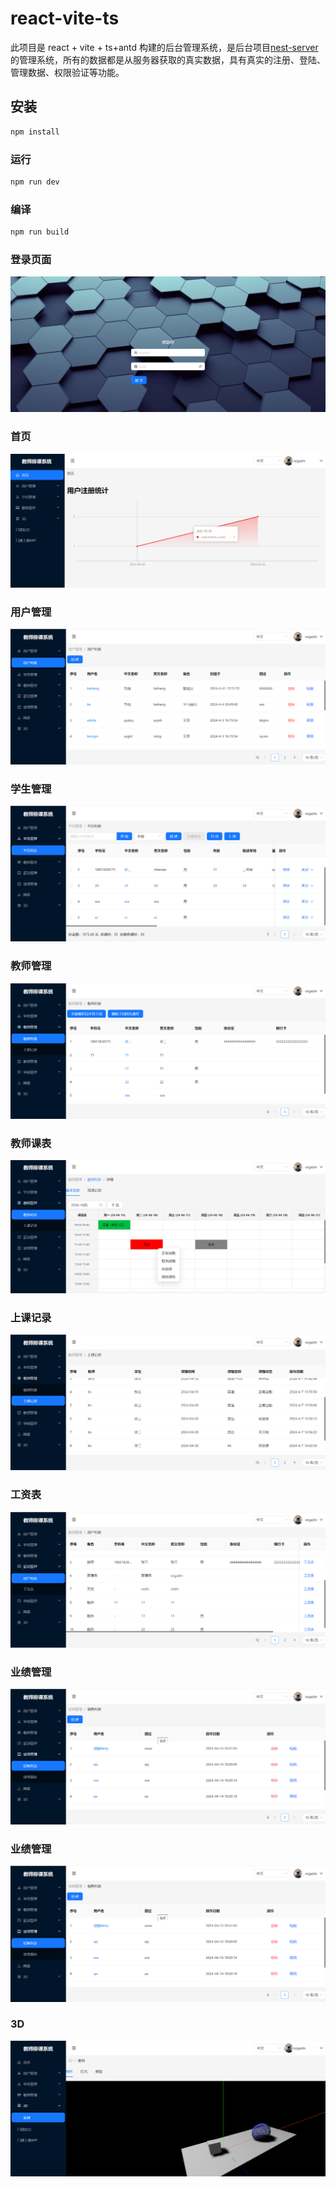 
# react-vite-ts

此项目是 react + vite + ts+antd 构建的后台管理系统，是后台项目[nest-server](https://github.com/shang1003/nest-server) 的管理系统，所有的数据都是从服务器获取的真实数据，具有真实的注册、登陆、管理数据、权限验证等功能。

## 安装

```sh
npm install
```

### 运行

```sh
npm run dev
```

### 编译

```sh
npm run build
```

### 登录页面
![](./unpack/login.png)
### 首页
![](./unpack/home.png)
### 用户管理
![](./unpack/user-manage.png)
### 学生管理
![](./unpack/student-manage.png)
### 教师管理
![](./unpack/teacher-manage.png)
### 教师课表
![](./unpack/course-table.png)
### 上课记录
![](./unpack/class-record.png)
### 工资表
![](./unpack/salary.png)
### 业绩管理
![](./unpack/sell.png)
### 业绩管理
![](./unpack/sell.png)
### 3D
![](./unpack/3d.png)
